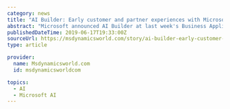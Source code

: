 ```yaml
---
category: news
title: "AI Builder: Early customer and partner experiences with Microsoft's latest PowerApps tool"
abstract: "Microsoft announced AI Builder at last week's Business Applications Summit, a service aimed at making the company's Azure-based Cognitive Services tools available to companies designing business applications with Dynamics 365, PowerApps, and Flow."
publishedDateTime: 2019-06-17T19:33:00Z
sourceUrl: https://msdynamicsworld.com/story/ai-builder-early-customer-and-partner-experiences-microsofts-latest-powerapps-tool
type: article

provider:
  name: Msdynamicsworld.com
  id: msdynamicsworldcom

topics:
  - AI
  - Microsoft AI
---
```

